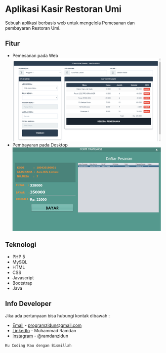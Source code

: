 # Aplikasi Kasir Restoran Umi
Sebuah aplikasi berbasis web untuk mengelola Pemesanan dan pembayaran Restoran Umi.

## Fitur
* Pemesanan pada Web
![Foto Pemesanan](ss_program/pemesanan.png "Form Pemesanan pada Web")
* Pembayaran pada Desktop
![Foto Pembayaran](ss_program/pembayaran.png "Pembayaran pada Desktop")

## Teknologi
* PHP 5
* MySQL
* HTML
* CSS
* Javascript
* Bootstrap 
* Java

## Info Developer
Jika ada pertanyaan bisa hubungi kontak dibawah : 
* [Email](mailto:programzidun@gmail.com) - programzidun@gmail.com
* [LinkedIn](https://www.linkedin.com/in/rmdnzdn/) - Muhammad Ramdan
* [Instagram](https://www.instagram.com/ramdanzidun/) - @ramdanzidun


```
Ku Coding Kau dengan Bismillah
```

